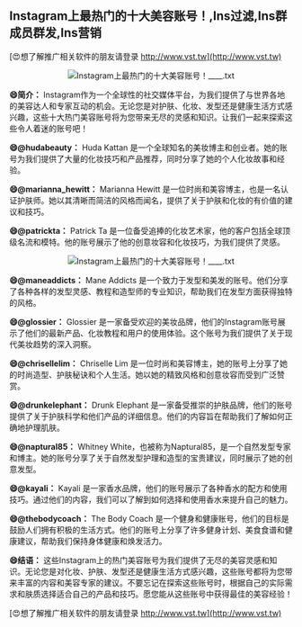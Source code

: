 ## **Instagram上最热门的十大美容账号！,Ins过滤,Ins群成员群发,Ins营销**

[😍想了解推广相关软件的朋友请登录 http://www.vst.tw](http://www.vst.tw)

 <center><img src="https://vst.tw/MP4/tuiguang/png/7.png" alt="Instagram上最热门的十大美容账号！____.txt"></center>

**😄简介：**
Instagram作为一个全球性的社交媒体平台，为我们提供了与世界各地的美容达人和专家互动的机会。无论您是对护肤、化妆、发型还是健康生活方式感兴趣，这些十大热门美容账号将为您带来无尽的灵感和知识。让我们一起来探索这些令人着迷的账号吧！

**😄@hudabeauty：**
Huda Kattan 是一个全球知名的美妆博主和创业者。她的账号为我们提供了大量的化妆技巧和产品推荐，同时分享了她的个人化妆故事和经验。

**😄@marianna_hewitt：**
Marianna Hewitt 是一位时尚和美容博主，也是一名认证护肤师。她以其清晰而简洁的风格而闻名，提供了关于护肤和化妆的有价值的建议和技巧。

**😄@patrickta：**
Patrick Ta 是一位备受追捧的化妆艺术家，他的客户包括全球顶级名流和模特。他的账号展示了他的创意妆容和化妆技巧，为我们提供了灵感。

 <center><img src="https://vst.tw/MP4/tuiguang/png/3.png" alt="Instagram上最热门的十大美容账号！____.txt"></center>

**😄@maneaddicts：**
Mane Addicts 是一个致力于发型和美发的账号。他们分享了各种各样的发型灵感、教程和造型师的专业知识，帮助我们在发型方面获得独特的风格。

**😄@glossier：**
Glossier 是一家备受欢迎的美妆品牌，他们的Instagram账号展示了他们的最新产品、化妆教程和用户的使用体验。这个账号为我们提供了关于现代美妆趋势的深入洞察。

**😄@chrisellelim：**
Chriselle Lim 是一位时尚和美容博主，她的账号上分享了她的时尚造型、护肤秘诀和个人生活。她以她的精致风格和创意妆容而受到广泛赞赏。

**😄@drunkelephant：**
Drunk Elephant 是一家备受推崇的护肤品牌，他们的账号提供了关于护肤科学和他们产品的详细信息。他们的内容旨在帮助我们了解如何正确地护理肌肤。

**😄@naptural85：**
Whitney White，也被称为Naptural85，是一个自然发型专家和博主。她的账号分享了关于自然发型护理和造型的宝贵建议，同时展示了她的创意发型。

**😄@kayali：**
Kayali 是一家香水品牌，他们的账号展示了各种香水的配方和使用技巧。通过他们的内容，我们可以了解到如何选择和使用香水来提升自己的魅力。

**😄@thebodycoach：**
The Body Coach 是一个健身和健康账号，他们的目标是鼓励人们拥有积极的生活方式。他们的账号上分享了许多健身计划、美食食谱和健康建议，帮助我们保持身体健康和焕发活力。

**😄结语：**
这些Instagram上的热门美容账号为我们提供了无尽的美容灵感和知识。无论您是对化妆、护肤、发型还是健康生活方式感兴趣，这些账号都将为您带来丰富的内容和美容专家的建议。不要忘记在探索这些账号时，根据自己的实际需求和肤质选择适合自己的产品和技巧。愿您能从这些账号中获得最佳的美容经验！

[😍想了解推广相关软件的朋友请登录 http://www.vst.tw](http://www.vst.tw)



